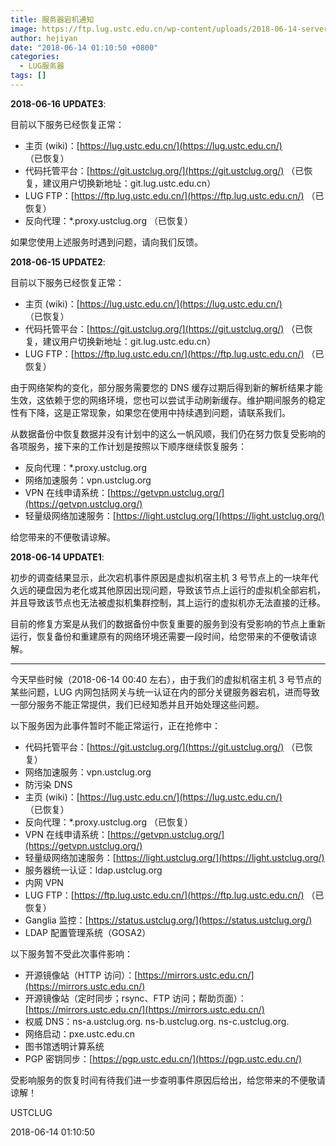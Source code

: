 ```yaml
---
title: 服务器宕机通知
image: https://ftp.lug.ustc.edu.cn/wp-content/uploads/2018-06-14-server-down.png
author: hejiyan
date: "2018-06-14 01:10:50 +0800"
categories:
  - LUG服务器
tags: []
---
```


**2018-06-16 UPDATE3**:

目前以下服务已经恢复正常：

- 主页 (wiki)：[https://lug.ustc.edu.cn/](https://lug.ustc.edu.cn/) （已恢复）
- 代码托管平台：[https://git.ustclug.org/](https://git.ustclug.org/) （已恢复，建议用户切换新地址：git.lug.ustc.edu.cn）
- LUG FTP：[https://ftp.lug.ustc.edu.cn/](https://ftp.lug.ustc.edu.cn/) （已恢复）
- 反向代理：\*.proxy.ustclug.org （已恢复）

如果您使用上述服务时遇到问题，请向我们反馈。

**2018-06-15 UPDATE2**:

目前以下服务已经恢复正常：

- 主页 (wiki)：[https://lug.ustc.edu.cn/](https://lug.ustc.edu.cn/) （已恢复）
- 代码托管平台：[https://git.ustclug.org/](https://git.ustclug.org/) （已恢复，建议用户切换新地址：git.lug.ustc.edu.cn）
- LUG FTP：[https://ftp.lug.ustc.edu.cn/](https://ftp.lug.ustc.edu.cn/) （已恢复）

由于网络架构的变化，部分服务需要您的 DNS 缓存过期后得到新的解析结果才能生效，这依赖于您的网络环境，您也可以尝试手动刷新缓存。维护期间服务的稳定性有下降，这是正常现象，如果您在使用中持续遇到问题，请联系我们。

从数据备份中恢复数据并没有计划中的这么一帆风顺，我们仍在努力恢复受影响的各项服务，接下来的工作计划是按照以下顺序继续恢复服务：

- 反向代理：\*.proxy.ustclug.org
- 网络加速服务：vpn.ustclug.org
- VPN 在线申请系统：[https://getvpn.ustclug.org/](https://getvpn.ustclug.org/)
- 轻量级网络加速服务：[https://light.ustclug.org/](https://light.ustclug.org/)

给您带来的不便敬请谅解。

**2018-06-14 UPDATE1**:

初步的调查结果显示，此次宕机事件原因是虚拟机宿主机 3 号节点上的一块年代久远的硬盘因为老化或其他原因出现问题，导致该节点上运行的虚拟机全部宕机，并且导致该节点也无法被虚拟机集群控制，其上运行的虚拟机亦无法直接的迁移。

目前的修复方案是从我们的数据备份中恢复重要的服务到没有受影响的节点上重新运行，恢复备份和重建原有的网络环境还需要一段时间，给您带来的不便敬请谅解。

---

今天早些时候（2018-06-14 00:40 左右），由于我们的虚拟机宿主机 3 号节点的某些问题，LUG 内网包括网关与统一认证在内的部分关键服务器宕机，进而导致一部分服务不能正常提供，我们已经知悉并且开始处理这些问题。

以下服务因为此事件暂时不能正常运行，正在抢修中：

- 代码托管平台：[https://git.ustclug.org/](https://git.ustclug.org/) （已恢复）
- 网络加速服务：vpn.ustclug.org
- 防污染 DNS
- 主页 (wiki)：[https://lug.ustc.edu.cn/](https://lug.ustc.edu.cn/) （已恢复）
- 反向代理：\*.proxy.ustclug.org （已恢复）
- VPN 在线申请系统：[https://getvpn.ustclug.org/](https://getvpn.ustclug.org/)
- 轻量级网络加速服务：[https://light.ustclug.org/](https://light.ustclug.org/)
- 服务器统一认证：ldap.ustclug.org
- 内网 VPN
- LUG FTP：[https://ftp.lug.ustc.edu.cn/](https://ftp.lug.ustc.edu.cn/) （已恢复）
- Ganglia 监控：[https://status.ustclug.org/](https://status.ustclug.org/)
- LDAP 配置管理系统（GOSA2）

以下服务暂不受此次事件影响：

- 开源镜像站（HTTP 访问）：[https://mirrors.ustc.edu.cn/](https://mirrors.ustc.edu.cn/)
- 开源镜像站（定时同步；rsync、FTP 访问；帮助页面）：[https://mirrors.ustc.edu.cn/](https://mirrors.ustc.edu.cn/)
- 权威 DNS：ns-a.ustclug.org. ns-b.ustclug.org. ns-c.ustclug.org.
- 网络启动：pxe.ustc.edu.cn
- 图书馆透明计算系统
- PGP 密钥同步：[https://pgp.ustc.edu.cn/](https://pgp.ustc.edu.cn/)

受影响服务的恢复时间有待我们进一步查明事件原因后给出，给您带来的不便敬请谅解！

USTCLUG

2018-06-14 01:10:50

